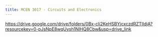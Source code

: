 ```yaml
---
title: MCEN 3017 - Circuits and Electronics
---
```


https://drive.google.com/drive/folders/0Bx-cli2KeHSBYjcxczdRZTlIdjA?resourcekey=0-pJsNpE8wqUysh1NlHQ8Cbw&usp=drive_link